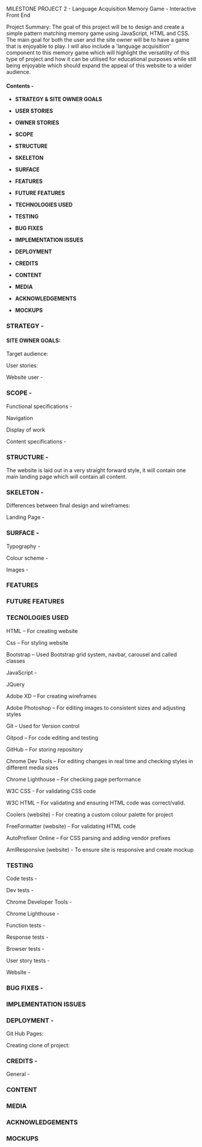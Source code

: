 MILESTONE PROJECT 2 - Language Acquisition Memory Game - Interactive Front End

Project Summary:
The goal of this project will be to design and create a simple pattern matching memory game using JavaScript, HTML and CSS. The main goal for both the user and the site owner will be to have a game that is enjoyable to play. I will also include a 'language acquisition' component to this memory game which will highlight the versatility of this type of project and how it can be utilised for educational purposes while still being enjoyable which should expand the appeal of this website to a wider audience. 

#### Contents - 

* **STRATEGY & SITE OWNER GOALS**

* **USER STORIES**

* **OWNER STORIES**

* **SCOPE**

* **STRUCTURE**

* **SKELETON**

* **SURFACE**

* **FEATURES**

* **FUTURE FEATURES**

* **TECHNOLOGIES USED**

* **TESTING**

* **BUG FIXES**

* **IMPLEMENTATION ISSUES**

* **DEPLOYMENT**

* **CREDITS**

* **CONTENT**

* **MEDIA**

* **ACKNOWLEDGEMENTS**

* **MOCKUPS**

### **STRATEGY -**

#### SITE OWNER GOALS:
Target audience: 

User stories:

Website user -

### **SCOPE -**

Functional specifications -

Navigation

Display of work

Content specifications -

### **STRUCTURE -**

The website is laid out in a very straight forward style, it will contain one main landing page which will contain all content.

### **SKELETON -** 

Differences between final design and wireframes:

Landing Page -

### **SURFACE -**

Typography -

Colour scheme -

Images -

### **FEATURES**

### **FUTURE FEATURES**

### **TECNOLOGIES USED**

HTML – For creating website

Css – For styling website

Bootstrap – Used Bootstrap grid system, navbar, carousel and called classes

JavaScript - 

JQuery

Adobe XD – For creating wireframes

Adobe Photoshop – For editing images to consistent sizes and adjusting styles

Git – Used for Version control

Gitpod – For code editing and testing

GitHub – For storing repository

Chrome Dev Tools – For editing changes in real time and checking styles in different media sizes

Chrome Lighthouse – For checking page performance

W3C CSS - For validating CSS code

W3C HTML – For validating and ensuring HTML code was correct/valid.

Coolers (website) - For creating a custom colour palette for project

FreeFormatter (website) - For validating HTML code

AutoPrefixer Online – For CSS parsing and adding vendor prefixes

AmIResponsive (website) - To ensure site is responsive and create mockup

### **TESTING**

Code tests -

Dev tests -

Chrome Developer Tools -

Chrome Lighthouse -

Function tests -

Response tests -

Browser tests -

User story tests -

Website -

### **BUG FIXES -**

### **IMPLEMENTATION ISSUES**

### **DEPLOYMENT -**

Git Hub Pages:

Creating clone of project:

### **CREDITS -**

General -

### **CONTENT**

### **MEDIA**

### **ACKNOWLEDGEMENTS**

### **MOCKUPS**